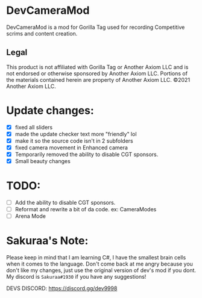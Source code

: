 # DevCameraMod
DevCameraMod is a mod for Gorilla Tag used for recording Competitive scrims and content creation.   
## Legal 
This product is not affiliated with Gorilla Tag or Another Axiom LLC and is not endorsed or otherwise sponsored by Another Axiom LLC. Portions of the materials contained herein are property of Another Axiom LLC. ©2021 Another Axiom LLC.

# Update changes:

- [X] fixed all sliders
- [X] made the update checker text more "friendly" lol
- [X] make it so the source code isn't in 2 subfolders
- [X] fixed camera movement in Enhanced camera
- [X] Temporarily removed the ability to disable CGT sponsors.
- [X] Small beauty changes

# TODO: 

- [ ] Add the ability to disable CGT sponsors.
- [ ] Reformat and rewrite a bit of da code. ex: CameraModes
- [ ] Arena Mode

# Sakuraa's Note:

Please keep in mind that I am learning C#, I have the smallest brain cells when it comes to the language. Don't come back at me angry because you don't like my changes, just use the original version of dev's mod if you dont. My discord is `Sakuraa#1930` if you have any suggestions!

DEVS DISCORD: https://discord.gg/dev9998
